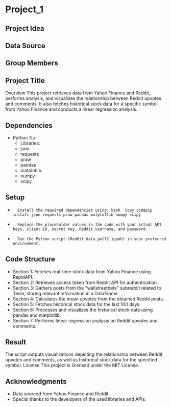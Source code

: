 # Project_1

## Project Idea

## Data Source

## Group Members

## Project Title
Overview
This project retrieves data from Yahoo Finance and Reddit, performs analysis, and visualizes the relationship between Reddit upvotes and comments. It also fetches historical stock data for a specific symbol from Yahoo Finance and conducts a linear regression analysis.
## Dependencies
* Python 3.x
    * Libraries:
    * json
    * requests
    * praw
    * pandas
    * matplotlib
    * numpy
    * scipy
## Setup
* 		Install the required dependencies using: bash  Copy codepip install json requests praw pandas matplotlib numpy scipy
* 		Replace the placeholder values in the code with your actual API keys, client ID, secret key, Reddit username, and password.
* 		Run the Python script (Reddit_data_pull2.ipynb) in your preferred environment.
## Code Structure
* Section 1: Fetches real-time stock data from Yahoo Finance using RapidAPI.
* Section 2: Retrieves access token from Reddit API for authentication.
* Section 3: Gathers posts from the "wallstreetbets" subreddit related to Tesla, storing relevant information in a DataFrame.
* Section 4: Calculates the mean upvotes from the obtained Reddit posts.
* Section 5: Fetches historical stock data for the last 100 days.
* Section 6: Processes and visualizes the historical stock data using pandas and matplotlib.
* Section 7: Performs linear regression analysis on Reddit upvotes and comments.
## Result
The script outputs visualizations depicting the relationship between Reddit upvotes and comments, as well as historical stock data for the specified symbol.
License
This project is licensed under the MIT License.
## Acknowledgments
* Data sourced from Yahoo Finance and Reddit.
* Special thanks to the developers of the used libraries and APIs.

